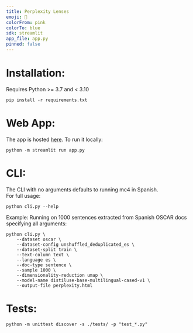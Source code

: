 ```yaml
---
title: Perplexity Lenses
emoji: 🌸
colorFrom: pink
colorTo: blue
sdk: streamlit
app_file: app.py
pinned: false
---
```


# Installation:
Requires Python >= 3.7 and < 3.10
```
pip install -r requirements.txt
```

# Web App:
The app is hosted [here](https://huggingface.co/spaces/edugp/perplexity-lenses). To run it locally:  
```
python -m streamlit run app.py
```

# CLI:
The CLI with no arguments defaults to running mc4 in Spanish.  
For full usage:
```
python cli.py --help
```
Example: Running on 1000 sentences extracted from Spanish OSCAR docs specifying all arguments:
```
python cli.py \
    --dataset oscar \
    --dataset-config unshuffled_deduplicated_es \
    --dataset-split train \
    --text-column text \
    --language es \
    --doc-type sentence \
    --sample 1000 \
    --dimensionality-reduction umap \
    --model-name distiluse-base-multilingual-cased-v1 \
    --output-file perplexity.html
```
# Tests:
```
python -m unittest discover -s ./tests/ -p "test_*.py"
```